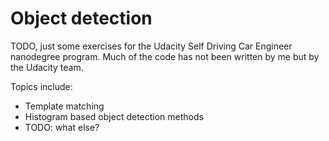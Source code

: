 # Object detection 

TODO, just some exercises for the Udacity Self Driving Car Engineer nanodegree program. Much of the code 
has not been written by me but by the Udacity team. 

Topics include: 
* Template matching
* Histogram based object detection methods
* TODO: what else?
